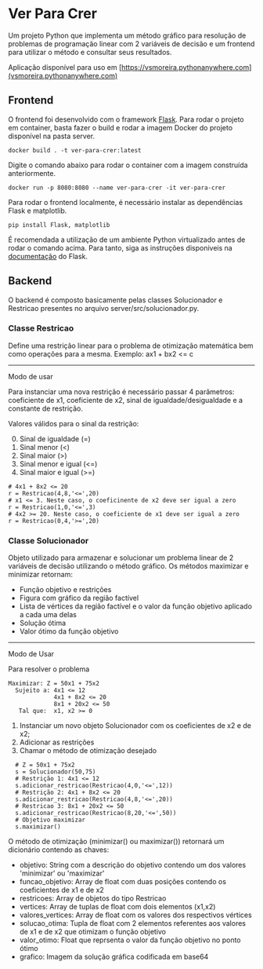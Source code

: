 # Ver Para Crer
Um projeto Python que implementa um método gráfico para resolução de problemas de programação linear com 2 variáveis de decisão e um frontend para utilizar o método e consultar seus resultados.

Aplicação disponível para uso em [https://vsmoreira.pythonanywhere.com](vsmoreira.pythonanywhere.com)

## Frontend

O frontend foi desenvolvido com o framework [Flask](https://flask.palletsprojects.com). Para rodar o projeto em container, basta fazer o build e rodar a imagem Docker do projeto disponível na pasta server.

    docker build . -t ver-para-crer:latest

Digite o comando abaixo para rodar o container com a imagem construída anteriormente.

    docker run -p 8080:8080 --name ver-para-crer -it ver-para-crer

Para rodar o frontend localmente, é necessário instalar as dependências Flask e matplotlib.

    pip install Flask, matplotlib

É recomendada a utilização de um ambiente Python virtualizado antes de rodar o comando acima. Para tanto, siga as instruções disponiveis na [documentação](https://flask.palletsprojects.com/en/3.0.x/installation/#virtual-environments) do Flask.

## Backend
O backend é composto basicamente pelas classes Solucionador e Restricao presentes no arquivo server/src/solucionador.py.

### Classe Restricao

Define uma restrição linear para o problema de otimização matemática bem como operações para a mesma. Exemplo: ax1 + bx2 <= c

---

Modo de usar

Para instanciar uma nova restrição é necessário passar 4 parâmetros: coeficiente de x1, coeficiente de x2, sinal de igualdade/desigualdade e a constante de restrição.

Valores válidos para o sinal da restrição:

0.   Sinal de igualdade (=)
1.   Sinal menor (<)
2.   Sinal maior (>)
3.   Sinal menor e igual (<=)
4.   Sinal maior e igual (>=)

```
# 4x1 + 8x2 <= 20
r = Restricao(4,8,'<=',20)
# x1 <= 3. Neste caso, o coeficinente de x2 deve ser igual a zero
r = Restricao(1,0,'<=',3)
# 4x2 >= 20. Neste caso, o coeficiente de x1 deve ser igual a zero
r = Restricao(0,4,'>=',20)
```

### Classe Solucionador

Objeto utilizado para armazenar e solucionar um problema linear de 2 variáveis de decisão utilizando o método gráfico. Os métodos maximizar e minimizar retornam:

*   Função objetivo e restrições
*   Figura com gráfico da região factível
*   Lista de vértices da região factível e o valor da função objetivo aplicado a cada uma delas
*   Solução ótima
*   Valor ótimo da função objetivo
---
Modo de Usar

Para resolver o problema

```
Maximizar: Z = 50x1 + 75x2  
  Sujeito a: 4x1 <= 12
             4x1 + 8x2 <= 20
             8x1 + 20x2 <= 50
   Tal que:  x1, x2 >= 0
```

1.   Instanciar um novo objeto Solucionador com os coeficientes de x2 e de x2;
2.   Adicionar as restrições
3.   Chamar o método de otimização desejado

```
  # Z = 50x1 + 75x2
  s = Solucionador(50,75)
  # Restrição 1: 4x1 <= 12
  s.adicionar_restricao(Restricao(4,0,'<=',12))
  # Restrição 2: 4x1 + 8x2 <= 20
  s.adicionar_restricao(Restricao(4,8,'<=',20))
  # Restricao 3: 8x1 + 20x2 <= 50
  s.adicionar_restricao(Restricao(8,20,'<=',50))
  # Objetivo maximizar
  s.maximizar()
```

O método de otimização (minimizar() ou maximizar()) retornará um dicionário contendo as chaves:

- objetivo: String com a descrição do objetivo contendo um dos valores 'minimizar' ou 'maximizar'
- funcao_objetivo: Array de float com duas posições contendo os coeficientes de x1 e de x2
- restricoes: Array de objetos do tipo Restricao
- vertices: Array de tuplas de float com dois elementos (x1,x2)
- valores_vertices: Array de float com os valores dos respectivos vértices
- solucao_otima: Tupla de float com 2 elementos referentes aos valores de x1 e de x2 que otimizam o função objetivo
- valor_otimo: Float que reprsenta o valor da função objetivo no ponto ótimo
- grafico: Imagem da solução gráfica codificada em base64

